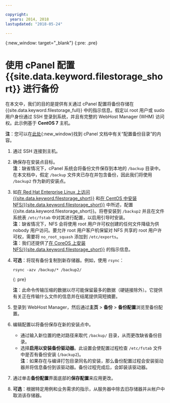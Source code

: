 ```yaml
---

copyright:
  years: 2014, 2018
lastupdated: "2018-05-24"

---
```

{:new_window: target="_blank"}
{:pre: .pre}
 
# 使用 cPanel 配置 {{site.data.keyword.filestorage_short}} 进行备份

在本文中，我们的目的是提供有关通过 cPanel 配置将备份存储在 {{site.data.keyword.filestorage_full}} 中的指示信息。假定以 root 用户或 sudo 用户身份通过 SSH 登录到系统，并且有完整的 WebHost Manager (WHM) 访问权。此示例基于 **CentOS 7** 主机。

**注**：您可以在[此处](https://docs.cpanel.net/display/68Docs/Backup+Configuration#BackupConfiguration-ConfigureBackupDirectory){:new_window}找到 cPanel 文档中有关“配置备份目录”的内容。

1. 通过 SSH 连接到主机。

2. 确保存在安装点目标。<br />
   **注**：缺省情况下，cPanel 系统会将备份文件保存到本地的 `/backup` 目录中。在本文档中，假定 `/backup` 文件夹已存在并包含备份，因此我们将使用 `/backup2` 作为新的安装点。
   
3. 如[在 Red Hat Enterprise Linux 上访问 {{site.data.keyword.filestorage_short}}](accessing-file-storage-linux.html) 和[在 CentOS 中安装 NFS/{{site.data.keyword.filestorage_short}}](mounting-nsf-file-storage.html) 中所述，配置 {{site.data.keyword.filestorage_short}}。将卷安装到 `/backup2` 并且在文件系统表 `/etc/fstab` 中对其进行配置，以启用引导时安装。<br />
   **注**：缺省情况下，NFS 会将使用 root 用户许可权创建的任何文件降级为供 nobody 用户访问。要允许 root 用户客户机保留对 NFS 共享的 root 用户许可权，需要将 `no_root_squash` 添加到 `/etc/exports`。<br />
   **注**：我们还提供了[在 CoreOS 上安装 NFS/{{site.data.keyword.filestorage_short}}](mounting-storage-coreos.html) 的指示信息。<br />

4. **可选**：将现有备份复制到新存储器。例如，使用 `rsync`：
   ```
   rsync -azv /backup/* /backup2/
   ```
   {: pre}
    
    **注**：此命令传输压缩的数据以尽可能保留最多的数据（硬链接除外）。它提供有关正在传输什么文件的信息并在结尾提供简短摘要。
    
5. 登录到 WebHost Manager，然后通过**主页** > **备份** > **备份配置**浏览至备份配置。

6. 编辑配置以将备份保存在新的安装点中。 
    - 通过输入新位置的绝对路径来取代 `/backup/` 目录，从而更改缺省备份目录。 
    - 选择**启用以安装备份驱动器**。此设置会使配置过程检查 `/etc/fstab` 文件中是否有备份安装 (`/backup2`)。<br /> **注**：如果存在与编译打包目录同名的安装，那么备份配置过程会安装驱动器并将信息备份到该驱动器。备份过程完成后，会卸装该驱动器。 

7. 通过单击**备份配置**界面底部的**保存配置**来应用更改。

8. **可选**：根据特定用例和业务需求的指示，从服务器中除去旧存储器并从帐户中取消该存储器。

